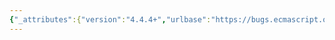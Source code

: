 ```yaml
---
{"_attributes":{"version":"4.4.4+","urlbase":"https://bugs.ecmascript.org/","maintainer":"dherman@mozilla.com"},"bug":{"bug_id":942,"creation_ts":"2012-11-07 16:23:00 -0800","short_desc":"8.9.2: \"Lst\"","delta_ts":"2012-11-23 09:45:48 -0800","product":"Draft for 6th Edition","component":"editorial issue","version":"Rev 11: October 26, 2012 Draft","rep_platform":"All","op_sys":"All","bug_status":"RESOLVED","resolution":"FIXED","priority":"Normal","bug_severity":"minor","everconfirmed":true,"reporter":{"uid":"jmdyck","name":"Michael Dyck"},"assigned_to":{"uid":"allen","name":"Allen Wirfs-Brock"},"long_desc":[{"commentid":2436,"comment_count":0,"who":{"uid":"jmdyck","name":"Michael Dyck"},"bug_when":"2012-11-07 16:23:03 -0800","thetext":"In 8.9.2 \"PutValue (V, W)\",\nalgorithm 2 step 6.c says:\n    Return the result of calling the [[Call]] internal method of setter\n    providing accessorThisValue as thisArgument and a Lst containing\n    only W as argumentsList.\n\nChange \"Lst\" to \"List\"."},{"commentid":2518,"comment_count":1,"who":{"uid":"allen","name":"Allen Wirfs-Brock"},"bug_when":"2012-11-22 10:11:29 -0800","thetext":"eliminated by internal method refactoring rev 12"},{"commentid":2672,"comment_count":2,"who":{"uid":"allen","name":"Allen Wirfs-Brock"},"bug_when":"2012-11-23 09:45:48 -0800","thetext":"corrected in rev 12, Nov. 22, 2012 draft"}]}}
---
```

